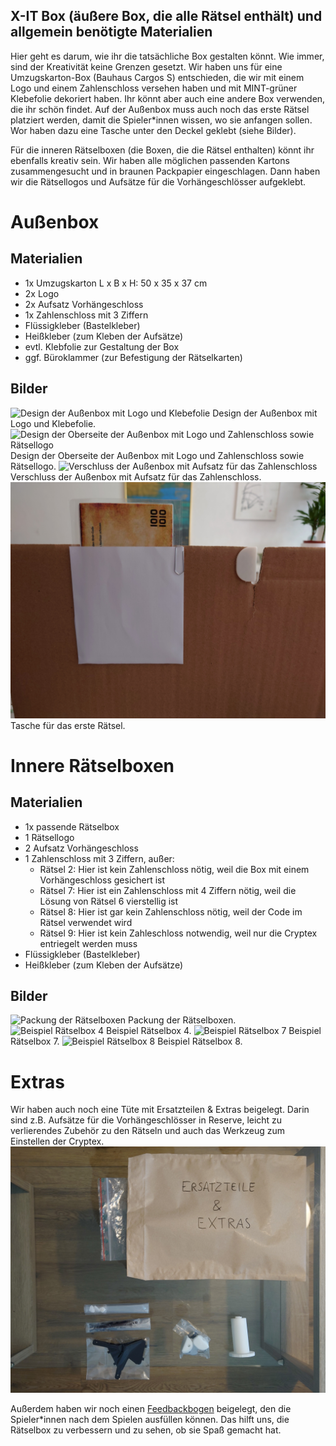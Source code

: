 ## X-IT Box (äußere Box, die alle Rätsel enthält) und allgemein benötigte Materialien
Hier geht es darum, wie ihr die tatsächliche Box gestalten könnt. Wie immer, sind der Kreativität keine Grenzen gesetzt. Wir haben uns für eine Umzugskarton-Box (Bauhaus Cargos S) entschieden, die wir mit einem Logo und einem Zahlenschloss versehen haben und mit MINT-grüner Klebefolie dekoriert haben. Ihr könnt aber auch eine andere Box verwenden, die ihr schön findet. Auf der Außenbox muss auch noch das erste Rätsel platziert werden, damit die Spieler\*innen wissen, wo sie anfangen sollen. Wor haben dazu eine Tasche unter den Deckel geklebt (siehe Bilder).

Für die inneren Rätselboxen (die Boxen, die die Rätsel enthalten) könnt ihr ebenfalls kreativ sein. Wir haben alle möglichen passenden Kartons zusammengesucht und in braunen Packpapier eingeschlagen. Dann haben wir die Rätsellogos und Aufsätze für die Vorhängeschlösser aufgeklebt.

# Außenbox

## Materialien
- 1x Umzugskarton L x B x H: 50 x 35 x 37 cm
- 2x Logo
- 2x Aufsatz Vorhängeschloss
- 1x Zahlenschloss mit 3 Ziffern
- Flüssigkleber (Bastelkleber)
- Heißkleber (zum Kleben der Aufsätze)
- evtl. Klebfolie zur Gestaltung der Box
- ggf. Büroklammer (zur Befestigung der Rätselkarten)

## Bilder

![Design der Außenbox mit Logo und Klebefolie](Bilder/Außenbox_hochkant.JPG)
Design der Außenbox mit Logo und Klebefolie.
![Design der Oberseite der Außenbox mit Logo und Zahlenschloss sowie Rätsellogo](Bilder/Außenbox_oberseite.JPG)
Design der Oberseite der Außenbox mit Logo und Zahlenschloss sowie Rätsellogo.
![Verschluss der Außenbox mit Aufsatz für das Zahlenschloss](Bilder/Außenbox_Verschluss.JPG)
Verschluss der Außenbox mit Aufsatz für das Zahlenschloss.
![Tasche für das erste Rätsel](Bilder/Außenbox_Rätsel.JPG)
Tasche für das erste Rätsel.

# Innere Rätselboxen

## Materialien

- 1x passende Rätselbox
- 1 Rätsellogo
- 2 Aufsatz Vorhängeschloss
- 1 Zahlenschloss mit 3 Ziffern, außer:
  - Rätsel 2: Hier ist kein Zahlenschloss nötig, weil die Box mit einem Vorhängeschloss gesichert ist
  - Rätsel 7: Hier ist ein Zahlenschloss mit 4 Ziffern nötig, weil die Lösung von Rätsel 6 vierstellig ist
  - Rätsel 8: Hier ist gar kein Zahlenschloss nötig, weil der Code im Rätsel verwendet wird
  - Rätsel 9: Hier ist kein Zahleschloss notwendig, weil nur die Cryptex entriegelt werden muss
- Flüssigkleber (Bastelkleber)
- Heißkleber (zum Kleben der Aufsätze)

## Bilder

![Packung der Rätselboxen](Bilder/Packung_Rätselboxen.JPG)
Packung der Rätselboxen.
![Beispiel Rätselbox 4](Bilder/Rätselbox_4.JPG)
Beispiel Rätselbox 4.
![Beispiel Rätselbox 7](Bilder/Rätselbox_7.JPG)
Beispiel Rätselbox 7.
![Beispiel Rätselbox 8](Bilder/Rätselbox_8.JPG)
Beispiel Rätselbox 8.

# Extras
Wir haben auch noch eine Tüte mit Ersatzteilen & Extras beigelegt. Darin sind z.B. Aufsätze für die Vorhängeschlösser in Reserve, leicht zu verlierendes Zubehör zu den Rätseln und auch das Werkzeug zum Einstellen der Cryptex.
![Tüte mit Ersatzteilen und Extras](Bilder/Ersatzteile_Extras.JPG)

Außerdem haben wir noch einen [Feedbackbogen](Feedbackbogen.pdf) beigelegt, den die Spieler\*innen nach dem Spielen ausfüllen können. Das hilft uns, die Rätselbox zu verbessern und zu sehen, ob sie Spaß gemacht hat.
